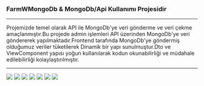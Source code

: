 <h3>FarmWMongoDb & MongoDb/Api Kullanımı Projesidir</h3>
<hr>
<p>Projemizde temel olarak API ile MongoDb'ye veri gönderme ve veri çekme amaçlanmıştır.Bu projede admin işlemleri API üzerinden MongoDb'ye veri göndererek yapılmaktadır.Frontend tarafında MongoDb'ye göndermiş olduğumuz veriler tüketilerek Dinamik bir yapı sunulmuştur.Dto ve ViewComponent yapısı yoğun kullanılarak kodun okunabilirliği ve müdahale edilebilirliği kolaylaştırılmıştır.</p>
<hr>
<img src="https://i.hizliresim.com/ihtdjmg.png">
<img src="https://i.hizliresim.com/kvlwthz.png">
<img src="https://i.hizliresim.com/bjekfhg.png">
<img src="https://i.hizliresim.com/fm4s4ni.png">
<img src="https://i.hizliresim.com/s12lj6g.png">
<img src="https://i.hizliresim.com/ga8juoj.png">
<img src="https://i.hizliresim.com/3wqvgcu.png">
 
